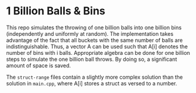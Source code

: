 # 1 Billion Balls & Bins

This repo simulates the throwing of one billion balls into one billion bins (independently and uniformly at random). The implementation takes advantage of the fact that all buckets with the same number of balls are indistinguishable. Thus, a vector A can be used such that A[i] denotes the number of bins with i balls. Appropriate algebra can be done for one billion steps to simulate the one billion ball throws. By doing so, a significant amount of space is saved.

The `struct-range` files contain a slightly more complex solution than the solution in `main.cpp`, where A[i] stores a struct as versed to a number.
